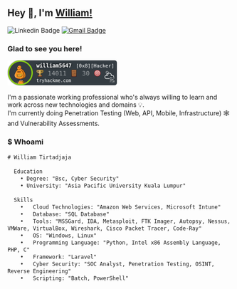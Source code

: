 ## Hey 👋, I'm [William!](https://william5647.github.io/)
![Linkedin Badge](https://img.shields.io/badge/LinkedIn-blue?style=flat&logo=linkedin&labelColor=blue&link=https://www.linkedin.com/in/williamtirtadjaja/)
[![Gmail Badge](https://img.shields.io/badge/Gmail-red?style=flat-square&logo=Gmail&logoColor=white&link=mailto:tirtadjajawilliam@gmail.com)](mailto:tirtadjajawilliam@gmail.com)

### Glad to see you here! &nbsp;

![](https://raw.githubusercontent.com/william5647/william5647/main/thm.PNG)

I'm a passionate working professional who's always willing to learn and work across new technologies and domains 💡. </br>
I'm currently doing Penetration Testing (Web, API, Mobile, Infrastructure) 🕸️ and Vulnerability Assessments.

### $ Whoami
```
# William Tirtadjaja

  Education
    • Degree: "Bsc, Cyber Security"
    • University: "Asia Pacific University Kuala Lumpur"
    
  Skills
    •	Cloud Technologies: "Amazon Web Services, Microsoft Intune"
    •	Database: "SQL Database"
    •	Tools: "MSSGard, IDA, Metasploit, FTK Imager, Autopsy, Nessus, VMWare, VirtualBox, Wireshark, Cisco Packet Tracer, Code-Ray"
    •	OS: "Windows, Linux"
    •	Programming Language: "Python, Intel x86 Assembly Language, PHP, C"
    •	Framework: "Laravel"
    •	Cyber Security: "SOC Analyst, Penetration Testing, OSINT, Reverse Engineering"
    •	Scripting: "Batch, PowerShell"
```
